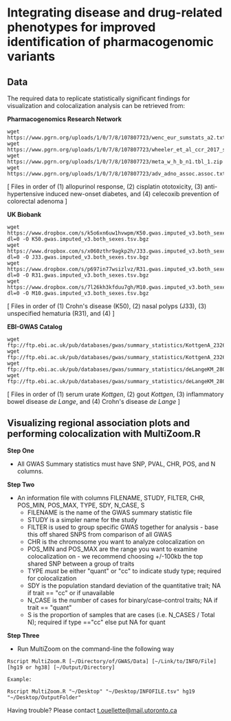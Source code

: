 # Integrating disease and drug-related phenotypes for improved identification of pharmacogenomic variants

## Data

The required data to replicate statistically significant findings for visualization and colocalization analysis can be retrieved from:

**Pharmacogenomics Research Network**

```
wget https://www.pgrn.org/uploads/1/0/7/8/107807723/wenc_eur_sumstats_a2.txt_1.zip 
wget https://www.pgrn.org/uploads/1/0/7/8/107807723/wheeler_et_al_ccr_2017_sum_stats.txt_5.zip 
wget https://www.pgrn.org/uploads/1/0/7/8/107807723/meta_w_h_b_n1.tbl_1.zip
wget https://www.pgrn.org/uploads/1/0/7/8/107807723/adv_adno_assoc.assoc.txt.zip 
```

[ Files in order of (1) allopurinol response, (2) cisplatin ototoxicity, (3) anti-hypertensive induced new-onset diabetes, and (4) celecoxib prevention of colorectal adenoma ]

**UK Biobank**

```
wget https://www.dropbox.com/s/k5o6xn6uw1hvwpm/K50.gwas.imputed_v3.both_sexes.tsv.bgz?dl=0 -O K50.gwas.imputed_v3.both_sexes.tsv.bgz
wget https://www.dropbox.com/s/x060zthr9agkp2h/J33.gwas.imputed_v3.both_sexes.tsv.bgz?dl=0 -O J33.gwas.imputed_v3.both_sexes.tsv.bgz
wget https://www.dropbox.com/s/p697in77wsizlvz/R31.gwas.imputed_v3.both_sexes.tsv.bgz?dl=0 -O R31.gwas.imputed_v3.both_sexes.tsv.bgz
wget https://www.dropbox.com/s/7l26kh3kfduu7gh/M10.gwas.imputed_v3.both_sexes.tsv.bgz?dl=0 -O M10.gwas.imputed_v3.both_sexes.tsv.bgz
```

[ Files in order of (1) Crohn's disease (K50), (2) nasal polyps (J33), (3) unspecified hematuria (R31), and (4) ]

**EBI-GWAS Catalog**

```
wget ftp://ftp.ebi.ac.uk/pub/databases/gwas/summary_statistics/KottgenA_23263486_GCST001791/GUGC_MetaAnalysis_Results_UA.csv.zip
wget ftp://ftp.ebi.ac.uk/pub/databases/gwas/summary_statistics/KottgenA_23263486_GCST001790/GUGC_MetaAnalysis_Results_Gout.csv.zip
wget ftp://ftp.ebi.ac.uk/pub/databases/gwas/summary_statistics/deLangeKM_28067908_GCST004131/ibd_build37_59957_20161107.txt.gz
wget ftp://ftp.ebi.ac.uk/pub/databases/gwas/summary_statistics/deLangeKM_28067908_GCST004132/cd_build37_40266_20161107.txt.gz
```

[ Files in order of (1) serum urate _Kottgen_, (2) gout _Kottgen_, (3) inflammatory bowel disease _de Lange_, and (4) Crohn's disease _de Lange_ ]


## Visualizing regional association plots and performing colocalization with MultiZoom.R

**Step One** 

- All GWAS Summary statistics must have SNP, PVAL, CHR, POS, and N columns. 

**Step Two** 

- An information file with columns FILENAME, STUDY, FILTER, CHR, POS_MIN, POS_MAX, TYPE, SDY, N_CASE, S
  - FILENAME is the name of the GWAS summary statistic file
  - STUDY is a simpler name for the study
  - FILTER is used to group specific GWAS together for analysis - base this off shared SNPS from comparison of all GWAS
  - CHR is the chromosome you want to analyze colocalization on
  - POS_MIN and POS_MAX are the range you want to examine colocalization on - we recommend choosing +/-100kb the top shared SNP between a group of traits
  - TYPE *must* be either "quant" or "cc" to indicate study type; required for colocalization
  - SDY is the population standard deviation of the quantitative trait; NA if trait == "cc" or if unavailable
  - N_CASE is the number of cases for binary/case-control traits; NA if trait == "quant"
  - S is the proportion of samples that are cases (i.e. N_CASES / Total N); required if type =="cc" else put NA for quant

**Step Three**

- Run MultiZoom on the command-line the following way

```
Rscript MultiZoom.R [~/Directory/of/GWAS/Data] [~/Link/to/INFO/File] [hg19 or hg38] [~/Output/Directory]

Example:

Rscript MultiZoom.R "~/Desktop" "~/Desktop/INFOFILE.tsv" hg19 "~/Desktop/OutputFolder"
```

Having trouble? Please contact t.ouellette@mail.utoronto.ca
